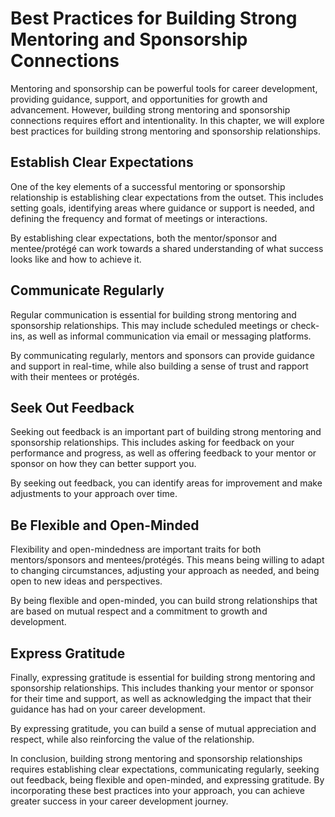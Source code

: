 Best Practices for Building Strong Mentoring and Sponsorship Connections
===================================================================================================

Mentoring and sponsorship can be powerful tools for career development, providing guidance, support, and opportunities for growth and advancement. However, building strong mentoring and sponsorship connections requires effort and intentionality. In this chapter, we will explore best practices for building strong mentoring and sponsorship relationships.

Establish Clear Expectations
----------------------------

One of the key elements of a successful mentoring or sponsorship relationship is establishing clear expectations from the outset. This includes setting goals, identifying areas where guidance or support is needed, and defining the frequency and format of meetings or interactions.

By establishing clear expectations, both the mentor/sponsor and mentee/protégé can work towards a shared understanding of what success looks like and how to achieve it.

Communicate Regularly
---------------------

Regular communication is essential for building strong mentoring and sponsorship relationships. This may include scheduled meetings or check-ins, as well as informal communication via email or messaging platforms.

By communicating regularly, mentors and sponsors can provide guidance and support in real-time, while also building a sense of trust and rapport with their mentees or protégés.

Seek Out Feedback
-----------------

Seeking out feedback is an important part of building strong mentoring and sponsorship relationships. This includes asking for feedback on your performance and progress, as well as offering feedback to your mentor or sponsor on how they can better support you.

By seeking out feedback, you can identify areas for improvement and make adjustments to your approach over time.

Be Flexible and Open-Minded
---------------------------

Flexibility and open-mindedness are important traits for both mentors/sponsors and mentees/protégés. This means being willing to adapt to changing circumstances, adjusting your approach as needed, and being open to new ideas and perspectives.

By being flexible and open-minded, you can build strong relationships that are based on mutual respect and a commitment to growth and development.

Express Gratitude
-----------------

Finally, expressing gratitude is essential for building strong mentoring and sponsorship relationships. This includes thanking your mentor or sponsor for their time and support, as well as acknowledging the impact that their guidance has had on your career development.

By expressing gratitude, you can build a sense of mutual appreciation and respect, while also reinforcing the value of the relationship.

In conclusion, building strong mentoring and sponsorship relationships requires establishing clear expectations, communicating regularly, seeking out feedback, being flexible and open-minded, and expressing gratitude. By incorporating these best practices into your approach, you can achieve greater success in your career development journey.
